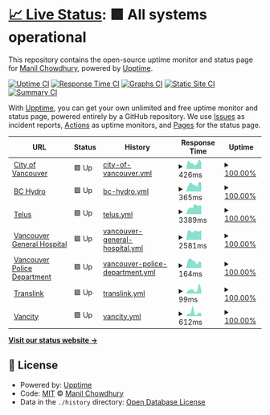 # [📈 Live Status](https://demo.upptime.js.org): <!--live status--> **🟩 All systems operational**

This repository contains the open-source uptime monitor and status page for [Manil Chowdhury](https://manil.xyz), powered by [Upptime](https://github.com/upptime/upptime).

[![Uptime CI](https://github.com/keywordnew/scaling-robot/workflows/Uptime%20CI/badge.svg)](https://github.com/keywordnew/scaling-robot/actions?query=workflow%3A%22Uptime+CI%22)
[![Response Time CI](https://github.com/keywordnew/scaling-robot/workflows/Response%20Time%20CI/badge.svg)](https://github.com/keywordnew/scaling-robot/actions?query=workflow%3A%22Response+Time+CI%22)
[![Graphs CI](https://github.com/keywordnew/scaling-robot/workflows/Graphs%20CI/badge.svg)](https://github.com/keywordnew/scaling-robot/actions?query=workflow%3A%22Graphs+CI%22)
[![Static Site CI](https://github.com/keywordnew/scaling-robot/workflows/Static%20Site%20CI/badge.svg)](https://github.com/keywordnew/scaling-robot/actions?query=workflow%3A%22Static+Site+CI%22)
[![Summary CI](https://github.com/keywordnew/scaling-robot/workflows/Summary%20CI/badge.svg)](https://github.com/keywordnew/scaling-robot/actions?query=workflow%3A%22Summary+CI%22)

With [Upptime](https://upptime.js.org), you can get your own unlimited and free uptime monitor and status page, powered entirely by a GitHub repository. We use [Issues](https://github.com/keywordnew/scaling-robot/issues) as incident reports, [Actions](https://github.com/keywordnew/scaling-robot/actions) as uptime monitors, and [Pages](https://demo.upptime.js.org) for the status page.

<!--start: status pages-->
<!-- This summary is generated by Upptime (https://github.com/upptime/upptime) -->
<!-- Do not edit this manually, your changes will be overwritten -->
<!-- prettier-ignore -->
| URL | Status | History | Response Time | Uptime |
| --- | ------ | ------- | ------------- | ------ |
| <img alt="" src="https://nilspace.xyz/content/images/2023/05/water.png" height="13"> [City of Vancouver](https://vancouver.ca/home-property-development/water-treatment.aspx) | 🟩 Up | [city-of-vancouver.yml](https://github.com/neighbourhood-cyber/scaling-robot/commits/HEAD/history/city-of-vancouver.yml) | <details><summary><img alt="Response time graph" src="./graphs/city-of-vancouver/response-time-week.png" height="20"> 426ms</summary><br><a href="https://keywordnew.github.io/scaling-robot/history/city-of-vancouver"><img alt="Response time 509" src="https://img.shields.io/endpoint?url=https%3A%2F%2Fraw.githubusercontent.com%2Fneighbourhood-cyber%2Fscaling-robot%2FHEAD%2Fapi%2Fcity-of-vancouver%2Fresponse-time.json"></a><br><a href="https://keywordnew.github.io/scaling-robot/history/city-of-vancouver"><img alt="24-hour response time 459" src="https://img.shields.io/endpoint?url=https%3A%2F%2Fraw.githubusercontent.com%2Fneighbourhood-cyber%2Fscaling-robot%2FHEAD%2Fapi%2Fcity-of-vancouver%2Fresponse-time-day.json"></a><br><a href="https://keywordnew.github.io/scaling-robot/history/city-of-vancouver"><img alt="7-day response time 426" src="https://img.shields.io/endpoint?url=https%3A%2F%2Fraw.githubusercontent.com%2Fneighbourhood-cyber%2Fscaling-robot%2FHEAD%2Fapi%2Fcity-of-vancouver%2Fresponse-time-week.json"></a><br><a href="https://keywordnew.github.io/scaling-robot/history/city-of-vancouver"><img alt="30-day response time 509" src="https://img.shields.io/endpoint?url=https%3A%2F%2Fraw.githubusercontent.com%2Fneighbourhood-cyber%2Fscaling-robot%2FHEAD%2Fapi%2Fcity-of-vancouver%2Fresponse-time-month.json"></a><br><a href="https://keywordnew.github.io/scaling-robot/history/city-of-vancouver"><img alt="1-year response time 509" src="https://img.shields.io/endpoint?url=https%3A%2F%2Fraw.githubusercontent.com%2Fneighbourhood-cyber%2Fscaling-robot%2FHEAD%2Fapi%2Fcity-of-vancouver%2Fresponse-time-year.json"></a></details> | <details><summary><a href="https://keywordnew.github.io/scaling-robot/history/city-of-vancouver">100.00%</a></summary><a href="https://keywordnew.github.io/scaling-robot/history/city-of-vancouver"><img alt="All-time uptime 100.00%" src="https://img.shields.io/endpoint?url=https%3A%2F%2Fraw.githubusercontent.com%2Fneighbourhood-cyber%2Fscaling-robot%2FHEAD%2Fapi%2Fcity-of-vancouver%2Fuptime.json"></a><br><a href="https://keywordnew.github.io/scaling-robot/history/city-of-vancouver"><img alt="24-hour uptime 100.00%" src="https://img.shields.io/endpoint?url=https%3A%2F%2Fraw.githubusercontent.com%2Fneighbourhood-cyber%2Fscaling-robot%2FHEAD%2Fapi%2Fcity-of-vancouver%2Fuptime-day.json"></a><br><a href="https://keywordnew.github.io/scaling-robot/history/city-of-vancouver"><img alt="7-day uptime 100.00%" src="https://img.shields.io/endpoint?url=https%3A%2F%2Fraw.githubusercontent.com%2Fneighbourhood-cyber%2Fscaling-robot%2FHEAD%2Fapi%2Fcity-of-vancouver%2Fuptime-week.json"></a><br><a href="https://keywordnew.github.io/scaling-robot/history/city-of-vancouver"><img alt="30-day uptime 100.00%" src="https://img.shields.io/endpoint?url=https%3A%2F%2Fraw.githubusercontent.com%2Fneighbourhood-cyber%2Fscaling-robot%2FHEAD%2Fapi%2Fcity-of-vancouver%2Fuptime-month.json"></a><br><a href="https://keywordnew.github.io/scaling-robot/history/city-of-vancouver"><img alt="1-year uptime 100.00%" src="https://img.shields.io/endpoint?url=https%3A%2F%2Fraw.githubusercontent.com%2Fneighbourhood-cyber%2Fscaling-robot%2FHEAD%2Fapi%2Fcity-of-vancouver%2Fuptime-year.json"></a></details>
| <img alt="" src="https://nilspace.xyz/content/images/2023/05/power-1.png" height="13"> [BC Hydro](https://www.bchydro.com/) | 🟩 Up | [bc-hydro.yml](https://github.com/neighbourhood-cyber/scaling-robot/commits/HEAD/history/bc-hydro.yml) | <details><summary><img alt="Response time graph" src="./graphs/bc-hydro/response-time-week.png" height="20"> 365ms</summary><br><a href="https://keywordnew.github.io/scaling-robot/history/bc-hydro"><img alt="Response time 435" src="https://img.shields.io/endpoint?url=https%3A%2F%2Fraw.githubusercontent.com%2Fneighbourhood-cyber%2Fscaling-robot%2FHEAD%2Fapi%2Fbc-hydro%2Fresponse-time.json"></a><br><a href="https://keywordnew.github.io/scaling-robot/history/bc-hydro"><img alt="24-hour response time 448" src="https://img.shields.io/endpoint?url=https%3A%2F%2Fraw.githubusercontent.com%2Fneighbourhood-cyber%2Fscaling-robot%2FHEAD%2Fapi%2Fbc-hydro%2Fresponse-time-day.json"></a><br><a href="https://keywordnew.github.io/scaling-robot/history/bc-hydro"><img alt="7-day response time 365" src="https://img.shields.io/endpoint?url=https%3A%2F%2Fraw.githubusercontent.com%2Fneighbourhood-cyber%2Fscaling-robot%2FHEAD%2Fapi%2Fbc-hydro%2Fresponse-time-week.json"></a><br><a href="https://keywordnew.github.io/scaling-robot/history/bc-hydro"><img alt="30-day response time 435" src="https://img.shields.io/endpoint?url=https%3A%2F%2Fraw.githubusercontent.com%2Fneighbourhood-cyber%2Fscaling-robot%2FHEAD%2Fapi%2Fbc-hydro%2Fresponse-time-month.json"></a><br><a href="https://keywordnew.github.io/scaling-robot/history/bc-hydro"><img alt="1-year response time 435" src="https://img.shields.io/endpoint?url=https%3A%2F%2Fraw.githubusercontent.com%2Fneighbourhood-cyber%2Fscaling-robot%2FHEAD%2Fapi%2Fbc-hydro%2Fresponse-time-year.json"></a></details> | <details><summary><a href="https://keywordnew.github.io/scaling-robot/history/bc-hydro">100.00%</a></summary><a href="https://keywordnew.github.io/scaling-robot/history/bc-hydro"><img alt="All-time uptime 100.00%" src="https://img.shields.io/endpoint?url=https%3A%2F%2Fraw.githubusercontent.com%2Fneighbourhood-cyber%2Fscaling-robot%2FHEAD%2Fapi%2Fbc-hydro%2Fuptime.json"></a><br><a href="https://keywordnew.github.io/scaling-robot/history/bc-hydro"><img alt="24-hour uptime 100.00%" src="https://img.shields.io/endpoint?url=https%3A%2F%2Fraw.githubusercontent.com%2Fneighbourhood-cyber%2Fscaling-robot%2FHEAD%2Fapi%2Fbc-hydro%2Fuptime-day.json"></a><br><a href="https://keywordnew.github.io/scaling-robot/history/bc-hydro"><img alt="7-day uptime 100.00%" src="https://img.shields.io/endpoint?url=https%3A%2F%2Fraw.githubusercontent.com%2Fneighbourhood-cyber%2Fscaling-robot%2FHEAD%2Fapi%2Fbc-hydro%2Fuptime-week.json"></a><br><a href="https://keywordnew.github.io/scaling-robot/history/bc-hydro"><img alt="30-day uptime 100.00%" src="https://img.shields.io/endpoint?url=https%3A%2F%2Fraw.githubusercontent.com%2Fneighbourhood-cyber%2Fscaling-robot%2FHEAD%2Fapi%2Fbc-hydro%2Fuptime-month.json"></a><br><a href="https://keywordnew.github.io/scaling-robot/history/bc-hydro"><img alt="1-year uptime 100.00%" src="https://img.shields.io/endpoint?url=https%3A%2F%2Fraw.githubusercontent.com%2Fneighbourhood-cyber%2Fscaling-robot%2FHEAD%2Fapi%2Fbc-hydro%2Fuptime-year.json"></a></details>
| <img alt="" src="https://nilspace.xyz/content/images/2023/05/communication.png" height="13"> [Telus](https://www.telus.com/en) | 🟩 Up | [telus.yml](https://github.com/neighbourhood-cyber/scaling-robot/commits/HEAD/history/telus.yml) | <details><summary><img alt="Response time graph" src="./graphs/telus/response-time-week.png" height="20"> 3389ms</summary><br><a href="https://keywordnew.github.io/scaling-robot/history/telus"><img alt="Response time 2796" src="https://img.shields.io/endpoint?url=https%3A%2F%2Fraw.githubusercontent.com%2Fneighbourhood-cyber%2Fscaling-robot%2FHEAD%2Fapi%2Ftelus%2Fresponse-time.json"></a><br><a href="https://keywordnew.github.io/scaling-robot/history/telus"><img alt="24-hour response time 3900" src="https://img.shields.io/endpoint?url=https%3A%2F%2Fraw.githubusercontent.com%2Fneighbourhood-cyber%2Fscaling-robot%2FHEAD%2Fapi%2Ftelus%2Fresponse-time-day.json"></a><br><a href="https://keywordnew.github.io/scaling-robot/history/telus"><img alt="7-day response time 3389" src="https://img.shields.io/endpoint?url=https%3A%2F%2Fraw.githubusercontent.com%2Fneighbourhood-cyber%2Fscaling-robot%2FHEAD%2Fapi%2Ftelus%2Fresponse-time-week.json"></a><br><a href="https://keywordnew.github.io/scaling-robot/history/telus"><img alt="30-day response time 2796" src="https://img.shields.io/endpoint?url=https%3A%2F%2Fraw.githubusercontent.com%2Fneighbourhood-cyber%2Fscaling-robot%2FHEAD%2Fapi%2Ftelus%2Fresponse-time-month.json"></a><br><a href="https://keywordnew.github.io/scaling-robot/history/telus"><img alt="1-year response time 2796" src="https://img.shields.io/endpoint?url=https%3A%2F%2Fraw.githubusercontent.com%2Fneighbourhood-cyber%2Fscaling-robot%2FHEAD%2Fapi%2Ftelus%2Fresponse-time-year.json"></a></details> | <details><summary><a href="https://keywordnew.github.io/scaling-robot/history/telus">100.00%</a></summary><a href="https://keywordnew.github.io/scaling-robot/history/telus"><img alt="All-time uptime 100.00%" src="https://img.shields.io/endpoint?url=https%3A%2F%2Fraw.githubusercontent.com%2Fneighbourhood-cyber%2Fscaling-robot%2FHEAD%2Fapi%2Ftelus%2Fuptime.json"></a><br><a href="https://keywordnew.github.io/scaling-robot/history/telus"><img alt="24-hour uptime 100.00%" src="https://img.shields.io/endpoint?url=https%3A%2F%2Fraw.githubusercontent.com%2Fneighbourhood-cyber%2Fscaling-robot%2FHEAD%2Fapi%2Ftelus%2Fuptime-day.json"></a><br><a href="https://keywordnew.github.io/scaling-robot/history/telus"><img alt="7-day uptime 100.00%" src="https://img.shields.io/endpoint?url=https%3A%2F%2Fraw.githubusercontent.com%2Fneighbourhood-cyber%2Fscaling-robot%2FHEAD%2Fapi%2Ftelus%2Fuptime-week.json"></a><br><a href="https://keywordnew.github.io/scaling-robot/history/telus"><img alt="30-day uptime 100.00%" src="https://img.shields.io/endpoint?url=https%3A%2F%2Fraw.githubusercontent.com%2Fneighbourhood-cyber%2Fscaling-robot%2FHEAD%2Fapi%2Ftelus%2Fuptime-month.json"></a><br><a href="https://keywordnew.github.io/scaling-robot/history/telus"><img alt="1-year uptime 100.00%" src="https://img.shields.io/endpoint?url=https%3A%2F%2Fraw.githubusercontent.com%2Fneighbourhood-cyber%2Fscaling-robot%2FHEAD%2Fapi%2Ftelus%2Fuptime-year.json"></a></details>
| <img alt="" src="https://nilspace.xyz/content/images/2023/05/hospital.png" height="13"> [Vancouver General Hospital](https://www.vch.ca/en/location/vancouver-general-hospital) | 🟩 Up | [vancouver-general-hospital.yml](https://github.com/neighbourhood-cyber/scaling-robot/commits/HEAD/history/vancouver-general-hospital.yml) | <details><summary><img alt="Response time graph" src="./graphs/vancouver-general-hospital/response-time-week.png" height="20"> 2581ms</summary><br><a href="https://keywordnew.github.io/scaling-robot/history/vancouver-general-hospital"><img alt="Response time 2523" src="https://img.shields.io/endpoint?url=https%3A%2F%2Fraw.githubusercontent.com%2Fneighbourhood-cyber%2Fscaling-robot%2FHEAD%2Fapi%2Fvancouver-general-hospital%2Fresponse-time.json"></a><br><a href="https://keywordnew.github.io/scaling-robot/history/vancouver-general-hospital"><img alt="24-hour response time 2761" src="https://img.shields.io/endpoint?url=https%3A%2F%2Fraw.githubusercontent.com%2Fneighbourhood-cyber%2Fscaling-robot%2FHEAD%2Fapi%2Fvancouver-general-hospital%2Fresponse-time-day.json"></a><br><a href="https://keywordnew.github.io/scaling-robot/history/vancouver-general-hospital"><img alt="7-day response time 2581" src="https://img.shields.io/endpoint?url=https%3A%2F%2Fraw.githubusercontent.com%2Fneighbourhood-cyber%2Fscaling-robot%2FHEAD%2Fapi%2Fvancouver-general-hospital%2Fresponse-time-week.json"></a><br><a href="https://keywordnew.github.io/scaling-robot/history/vancouver-general-hospital"><img alt="30-day response time 2523" src="https://img.shields.io/endpoint?url=https%3A%2F%2Fraw.githubusercontent.com%2Fneighbourhood-cyber%2Fscaling-robot%2FHEAD%2Fapi%2Fvancouver-general-hospital%2Fresponse-time-month.json"></a><br><a href="https://keywordnew.github.io/scaling-robot/history/vancouver-general-hospital"><img alt="1-year response time 2523" src="https://img.shields.io/endpoint?url=https%3A%2F%2Fraw.githubusercontent.com%2Fneighbourhood-cyber%2Fscaling-robot%2FHEAD%2Fapi%2Fvancouver-general-hospital%2Fresponse-time-year.json"></a></details> | <details><summary><a href="https://keywordnew.github.io/scaling-robot/history/vancouver-general-hospital">100.00%</a></summary><a href="https://keywordnew.github.io/scaling-robot/history/vancouver-general-hospital"><img alt="All-time uptime 99.97%" src="https://img.shields.io/endpoint?url=https%3A%2F%2Fraw.githubusercontent.com%2Fneighbourhood-cyber%2Fscaling-robot%2FHEAD%2Fapi%2Fvancouver-general-hospital%2Fuptime.json"></a><br><a href="https://keywordnew.github.io/scaling-robot/history/vancouver-general-hospital"><img alt="24-hour uptime 100.00%" src="https://img.shields.io/endpoint?url=https%3A%2F%2Fraw.githubusercontent.com%2Fneighbourhood-cyber%2Fscaling-robot%2FHEAD%2Fapi%2Fvancouver-general-hospital%2Fuptime-day.json"></a><br><a href="https://keywordnew.github.io/scaling-robot/history/vancouver-general-hospital"><img alt="7-day uptime 100.00%" src="https://img.shields.io/endpoint?url=https%3A%2F%2Fraw.githubusercontent.com%2Fneighbourhood-cyber%2Fscaling-robot%2FHEAD%2Fapi%2Fvancouver-general-hospital%2Fuptime-week.json"></a><br><a href="https://keywordnew.github.io/scaling-robot/history/vancouver-general-hospital"><img alt="30-day uptime 99.97%" src="https://img.shields.io/endpoint?url=https%3A%2F%2Fraw.githubusercontent.com%2Fneighbourhood-cyber%2Fscaling-robot%2FHEAD%2Fapi%2Fvancouver-general-hospital%2Fuptime-month.json"></a><br><a href="https://keywordnew.github.io/scaling-robot/history/vancouver-general-hospital"><img alt="1-year uptime 99.97%" src="https://img.shields.io/endpoint?url=https%3A%2F%2Fraw.githubusercontent.com%2Fneighbourhood-cyber%2Fscaling-robot%2FHEAD%2Fapi%2Fvancouver-general-hospital%2Fuptime-year.json"></a></details>
| <img alt="" src="https://nilspace.xyz/content/images/2023/05/emergency.png" height="13"> [Vancouver Police Department](https://vpd.ca/report-a-crime/) | 🟩 Up | [vancouver-police-department.yml](https://github.com/neighbourhood-cyber/scaling-robot/commits/HEAD/history/vancouver-police-department.yml) | <details><summary><img alt="Response time graph" src="./graphs/vancouver-police-department/response-time-week.png" height="20"> 164ms</summary><br><a href="https://keywordnew.github.io/scaling-robot/history/vancouver-police-department"><img alt="Response time 189" src="https://img.shields.io/endpoint?url=https%3A%2F%2Fraw.githubusercontent.com%2Fneighbourhood-cyber%2Fscaling-robot%2FHEAD%2Fapi%2Fvancouver-police-department%2Fresponse-time.json"></a><br><a href="https://keywordnew.github.io/scaling-robot/history/vancouver-police-department"><img alt="24-hour response time 134" src="https://img.shields.io/endpoint?url=https%3A%2F%2Fraw.githubusercontent.com%2Fneighbourhood-cyber%2Fscaling-robot%2FHEAD%2Fapi%2Fvancouver-police-department%2Fresponse-time-day.json"></a><br><a href="https://keywordnew.github.io/scaling-robot/history/vancouver-police-department"><img alt="7-day response time 164" src="https://img.shields.io/endpoint?url=https%3A%2F%2Fraw.githubusercontent.com%2Fneighbourhood-cyber%2Fscaling-robot%2FHEAD%2Fapi%2Fvancouver-police-department%2Fresponse-time-week.json"></a><br><a href="https://keywordnew.github.io/scaling-robot/history/vancouver-police-department"><img alt="30-day response time 189" src="https://img.shields.io/endpoint?url=https%3A%2F%2Fraw.githubusercontent.com%2Fneighbourhood-cyber%2Fscaling-robot%2FHEAD%2Fapi%2Fvancouver-police-department%2Fresponse-time-month.json"></a><br><a href="https://keywordnew.github.io/scaling-robot/history/vancouver-police-department"><img alt="1-year response time 189" src="https://img.shields.io/endpoint?url=https%3A%2F%2Fraw.githubusercontent.com%2Fneighbourhood-cyber%2Fscaling-robot%2FHEAD%2Fapi%2Fvancouver-police-department%2Fresponse-time-year.json"></a></details> | <details><summary><a href="https://keywordnew.github.io/scaling-robot/history/vancouver-police-department">100.00%</a></summary><a href="https://keywordnew.github.io/scaling-robot/history/vancouver-police-department"><img alt="All-time uptime 100.00%" src="https://img.shields.io/endpoint?url=https%3A%2F%2Fraw.githubusercontent.com%2Fneighbourhood-cyber%2Fscaling-robot%2FHEAD%2Fapi%2Fvancouver-police-department%2Fuptime.json"></a><br><a href="https://keywordnew.github.io/scaling-robot/history/vancouver-police-department"><img alt="24-hour uptime 100.00%" src="https://img.shields.io/endpoint?url=https%3A%2F%2Fraw.githubusercontent.com%2Fneighbourhood-cyber%2Fscaling-robot%2FHEAD%2Fapi%2Fvancouver-police-department%2Fuptime-day.json"></a><br><a href="https://keywordnew.github.io/scaling-robot/history/vancouver-police-department"><img alt="7-day uptime 100.00%" src="https://img.shields.io/endpoint?url=https%3A%2F%2Fraw.githubusercontent.com%2Fneighbourhood-cyber%2Fscaling-robot%2FHEAD%2Fapi%2Fvancouver-police-department%2Fuptime-week.json"></a><br><a href="https://keywordnew.github.io/scaling-robot/history/vancouver-police-department"><img alt="30-day uptime 100.00%" src="https://img.shields.io/endpoint?url=https%3A%2F%2Fraw.githubusercontent.com%2Fneighbourhood-cyber%2Fscaling-robot%2FHEAD%2Fapi%2Fvancouver-police-department%2Fuptime-month.json"></a><br><a href="https://keywordnew.github.io/scaling-robot/history/vancouver-police-department"><img alt="1-year uptime 100.00%" src="https://img.shields.io/endpoint?url=https%3A%2F%2Fraw.githubusercontent.com%2Fneighbourhood-cyber%2Fscaling-robot%2FHEAD%2Fapi%2Fvancouver-police-department%2Fuptime-year.json"></a></details>
| <img alt="" src="https://nilspace.xyz/content/images/2023/05/transportation-1.png" height="13"> [Translink](https://www.translink.ca/) | 🟩 Up | [translink.yml](https://github.com/neighbourhood-cyber/scaling-robot/commits/HEAD/history/translink.yml) | <details><summary><img alt="Response time graph" src="./graphs/translink/response-time-week.png" height="20"> 99ms</summary><br><a href="https://keywordnew.github.io/scaling-robot/history/translink"><img alt="Response time 193" src="https://img.shields.io/endpoint?url=https%3A%2F%2Fraw.githubusercontent.com%2Fneighbourhood-cyber%2Fscaling-robot%2FHEAD%2Fapi%2Ftranslink%2Fresponse-time.json"></a><br><a href="https://keywordnew.github.io/scaling-robot/history/translink"><img alt="24-hour response time 79" src="https://img.shields.io/endpoint?url=https%3A%2F%2Fraw.githubusercontent.com%2Fneighbourhood-cyber%2Fscaling-robot%2FHEAD%2Fapi%2Ftranslink%2Fresponse-time-day.json"></a><br><a href="https://keywordnew.github.io/scaling-robot/history/translink"><img alt="7-day response time 99" src="https://img.shields.io/endpoint?url=https%3A%2F%2Fraw.githubusercontent.com%2Fneighbourhood-cyber%2Fscaling-robot%2FHEAD%2Fapi%2Ftranslink%2Fresponse-time-week.json"></a><br><a href="https://keywordnew.github.io/scaling-robot/history/translink"><img alt="30-day response time 193" src="https://img.shields.io/endpoint?url=https%3A%2F%2Fraw.githubusercontent.com%2Fneighbourhood-cyber%2Fscaling-robot%2FHEAD%2Fapi%2Ftranslink%2Fresponse-time-month.json"></a><br><a href="https://keywordnew.github.io/scaling-robot/history/translink"><img alt="1-year response time 193" src="https://img.shields.io/endpoint?url=https%3A%2F%2Fraw.githubusercontent.com%2Fneighbourhood-cyber%2Fscaling-robot%2FHEAD%2Fapi%2Ftranslink%2Fresponse-time-year.json"></a></details> | <details><summary><a href="https://keywordnew.github.io/scaling-robot/history/translink">100.00%</a></summary><a href="https://keywordnew.github.io/scaling-robot/history/translink"><img alt="All-time uptime 100.00%" src="https://img.shields.io/endpoint?url=https%3A%2F%2Fraw.githubusercontent.com%2Fneighbourhood-cyber%2Fscaling-robot%2FHEAD%2Fapi%2Ftranslink%2Fuptime.json"></a><br><a href="https://keywordnew.github.io/scaling-robot/history/translink"><img alt="24-hour uptime 100.00%" src="https://img.shields.io/endpoint?url=https%3A%2F%2Fraw.githubusercontent.com%2Fneighbourhood-cyber%2Fscaling-robot%2FHEAD%2Fapi%2Ftranslink%2Fuptime-day.json"></a><br><a href="https://keywordnew.github.io/scaling-robot/history/translink"><img alt="7-day uptime 100.00%" src="https://img.shields.io/endpoint?url=https%3A%2F%2Fraw.githubusercontent.com%2Fneighbourhood-cyber%2Fscaling-robot%2FHEAD%2Fapi%2Ftranslink%2Fuptime-week.json"></a><br><a href="https://keywordnew.github.io/scaling-robot/history/translink"><img alt="30-day uptime 100.00%" src="https://img.shields.io/endpoint?url=https%3A%2F%2Fraw.githubusercontent.com%2Fneighbourhood-cyber%2Fscaling-robot%2FHEAD%2Fapi%2Ftranslink%2Fuptime-month.json"></a><br><a href="https://keywordnew.github.io/scaling-robot/history/translink"><img alt="1-year uptime 100.00%" src="https://img.shields.io/endpoint?url=https%3A%2F%2Fraw.githubusercontent.com%2Fneighbourhood-cyber%2Fscaling-robot%2FHEAD%2Fapi%2Ftranslink%2Fuptime-year.json"></a></details>
| <img alt="" src="https://nilspace.xyz/content/images/2023/05/payment.png" height="13"> [Vancity](https://www.vancity.com/) | 🟩 Up | [vancity.yml](https://github.com/neighbourhood-cyber/scaling-robot/commits/HEAD/history/vancity.yml) | <details><summary><img alt="Response time graph" src="./graphs/vancity/response-time-week.png" height="20"> 612ms</summary><br><a href="https://keywordnew.github.io/scaling-robot/history/vancity"><img alt="Response time 513" src="https://img.shields.io/endpoint?url=https%3A%2F%2Fraw.githubusercontent.com%2Fneighbourhood-cyber%2Fscaling-robot%2FHEAD%2Fapi%2Fvancity%2Fresponse-time.json"></a><br><a href="https://keywordnew.github.io/scaling-robot/history/vancity"><img alt="24-hour response time 488" src="https://img.shields.io/endpoint?url=https%3A%2F%2Fraw.githubusercontent.com%2Fneighbourhood-cyber%2Fscaling-robot%2FHEAD%2Fapi%2Fvancity%2Fresponse-time-day.json"></a><br><a href="https://keywordnew.github.io/scaling-robot/history/vancity"><img alt="7-day response time 612" src="https://img.shields.io/endpoint?url=https%3A%2F%2Fraw.githubusercontent.com%2Fneighbourhood-cyber%2Fscaling-robot%2FHEAD%2Fapi%2Fvancity%2Fresponse-time-week.json"></a><br><a href="https://keywordnew.github.io/scaling-robot/history/vancity"><img alt="30-day response time 513" src="https://img.shields.io/endpoint?url=https%3A%2F%2Fraw.githubusercontent.com%2Fneighbourhood-cyber%2Fscaling-robot%2FHEAD%2Fapi%2Fvancity%2Fresponse-time-month.json"></a><br><a href="https://keywordnew.github.io/scaling-robot/history/vancity"><img alt="1-year response time 513" src="https://img.shields.io/endpoint?url=https%3A%2F%2Fraw.githubusercontent.com%2Fneighbourhood-cyber%2Fscaling-robot%2FHEAD%2Fapi%2Fvancity%2Fresponse-time-year.json"></a></details> | <details><summary><a href="https://keywordnew.github.io/scaling-robot/history/vancity">100.00%</a></summary><a href="https://keywordnew.github.io/scaling-robot/history/vancity"><img alt="All-time uptime 100.00%" src="https://img.shields.io/endpoint?url=https%3A%2F%2Fraw.githubusercontent.com%2Fneighbourhood-cyber%2Fscaling-robot%2FHEAD%2Fapi%2Fvancity%2Fuptime.json"></a><br><a href="https://keywordnew.github.io/scaling-robot/history/vancity"><img alt="24-hour uptime 100.00%" src="https://img.shields.io/endpoint?url=https%3A%2F%2Fraw.githubusercontent.com%2Fneighbourhood-cyber%2Fscaling-robot%2FHEAD%2Fapi%2Fvancity%2Fuptime-day.json"></a><br><a href="https://keywordnew.github.io/scaling-robot/history/vancity"><img alt="7-day uptime 100.00%" src="https://img.shields.io/endpoint?url=https%3A%2F%2Fraw.githubusercontent.com%2Fneighbourhood-cyber%2Fscaling-robot%2FHEAD%2Fapi%2Fvancity%2Fuptime-week.json"></a><br><a href="https://keywordnew.github.io/scaling-robot/history/vancity"><img alt="30-day uptime 100.00%" src="https://img.shields.io/endpoint?url=https%3A%2F%2Fraw.githubusercontent.com%2Fneighbourhood-cyber%2Fscaling-robot%2FHEAD%2Fapi%2Fvancity%2Fuptime-month.json"></a><br><a href="https://keywordnew.github.io/scaling-robot/history/vancity"><img alt="1-year uptime 100.00%" src="https://img.shields.io/endpoint?url=https%3A%2F%2Fraw.githubusercontent.com%2Fneighbourhood-cyber%2Fscaling-robot%2FHEAD%2Fapi%2Fvancity%2Fuptime-year.json"></a></details>

<!--end: status pages-->

[**Visit our status website →**](https://demo.upptime.js.org)

## 📄 License

- Powered by: [Upptime](https://github.com/upptime/upptime)
- Code: [MIT](./LICENSE) © [Manil Chowdhury](https://manil.xyz)
- Data in the `./history` directory: [Open Database License](https://opendatacommons.org/licenses/odbl/1-0/)
